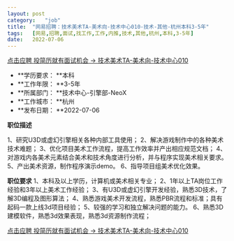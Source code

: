 ```yaml
---
layout:	post
category:	"job"
title:	"网易招聘：技术美术TA-美术向-技术中心010-技术-其他-杭州本科3-5年"
tags:	[网易,招聘,面试,找工作,工作,内推,技术,其他,杭州,本科,3-5年]
date:	2022-07-06
---
```


[点击应聘 投简历就有面试机会 -> 技术美术TA-美术向-技术中心010](http://mobile.bole.netease.com/bole/boleDetail?id=41350&employeeId=346f03c3cda5f04c&key=all)



- **学历要求： **本科
- **工作年限： **3-5年
- **所属部门： **技术中心-引擎部-NeoX
- **工作城市： **杭州
- **发布日期： **2022-07-06



**职位描述**

1、研究U3D或虚幻引擎相关各种内部工具使用；
2、解决游戏制作中的各种美术技术难题；
3、优化项目美术工作流程，提高工作效率并产出相应规范文档；
4、对游戏内各美术元素结合美术和技术角度进行分析，并与程序实现美术相关要求。
5、产出美术资源，制作程序演示demo。
6、指导项目组美术优化效果。




**职位要求**
1、本科及以上学历，计算机或美术相关专业；
2、1年以上TA岗位工作经验和3年以上美术工作经验；
3、有U3D或虚幻引擎开发经验，熟悉3D技术，了解3D编程及图形算法；
4、熟悉游戏美术开发流程，熟悉PBR流程和标准；具有起码一款上线3d项目经验；
5、较强的学习和独立解决问题的能力。
6、熟悉3D建模软件，熟悉3d效果表现，熟悉3d资源制作流程；



[点击应聘 投简历就有面试机会 -> 技术美术TA-美术向-技术中心010](http://mobile.bole.netease.com/bole/boleDetail?id=41350&employeeId=346f03c3cda5f04c&key=all)